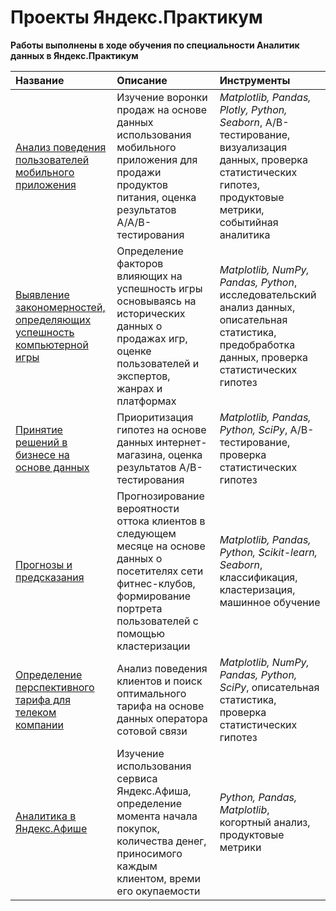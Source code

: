 # Проекты Яндекс.Практикум
__Работы выполнены в ходе обучения по специальности Аналитик данных в Яндекс.Практикум__


| Название | Описание | Инструменты | 
|:---|:---|:---| 
|[Анализ поведения пользователей мобильного приложения](https://github.com/AlexandrAfanasyev/storage/tree/main/analysis_mobile_application)|Изучение воронки продаж на основе данных использования мобильного приложения для продажи продуктов питания, оценка результатов A/A/B-тестирования | *Matplotlib, Pandas, Plotly, Python, Seaborn*, A/B-тестирование, визуализация данных, проверка статистических гипотез, продуктовые метрики, событийная аналитика | 
| [Выявление закономерностей, определяющих успешность компьютерной игры](https://github.com/AlexandrAfanasyev/storage/tree/main/computer_games) | Определение факторов влияющих на успешность игры основываясь на исторических данных о продажах игр, оценке пользователей и экспертов, жанрах и платформах | *Matplotlib, NumPy, Pandas, Python*, исследовательский анализ данных, описательная статистика, предобработка данных, проверка статистических гипотез 
| [Принятие решений в бизнесе на основе данных](https://github.com/AlexandrAfanasyev/storage/tree/main/data_driven_decision) | Приоритизация гипотез на основе данных интернет-магазина, оценка результатов А/В-тестирования | *Matplotlib, Pandas, Python, SciPy*, A/B-тестирование, проверка статистических гипотез 
| [Прогнозы и предсказания](https://github.com/AlexandrAfanasyev/storage/tree/main/forecasts_and_predictions) | Прогнозирование вероятности оттока клиентов в следующем месяце на основе данных о посетителях сети фитнес-клубов, формирование портрета пользователей с помощью кластеризации | *Matplotlib, Pandas, Python, Scikit-learn, Seaborn*, классификация, кластеризация, машинное обучение
[Определение перспективного тарифа для телеком компании](https://github.com/AlexandrAfanasyev/storage/tree/main/mobile_tariff) | Анализ поведения клиентов и поиск оптимального тарифа на основе данных оператора сотовой связи | *Matplotlib, NumPy, Pandas, Python, SciPy*, описательная статистика, проверка статистических гипотез
| [Аналитика в Яндекс.Афише](https://github.com/AlexandrAfanasyev/storage/tree/main/yandex_affiche) | Изучение использования сервиса Яндекс.Афиша, определение момента начала покупок, количества денег, приносимого каждым клиентом, времи его окупаемости | *Python, Pandas, Matplotlib*, когортный анализ, продуктовые метрики 
 
